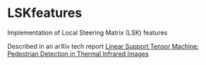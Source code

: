 # LSKfeatures

Implementation of Local Steering Matrix (LSK) features

Described in an arXiv tech report [Linear Support Tensor Machine: Pedestrian Detection in Thermal Infrared Images](https://arxiv.org/pdf/1609.07878.pdf)
